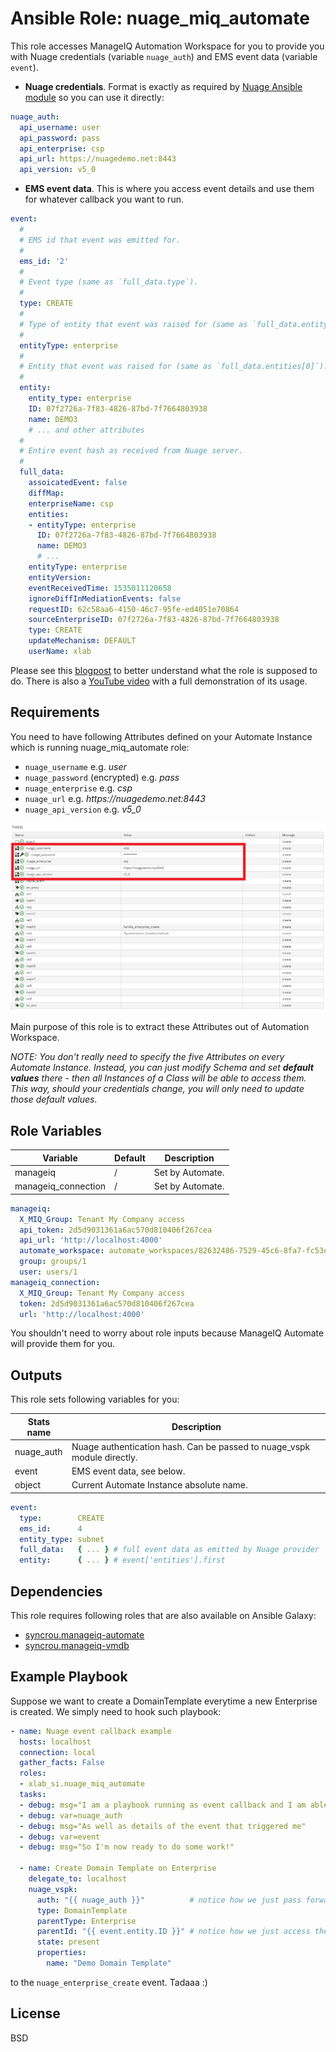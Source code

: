 Ansible Role: nuage_miq_automate
=========

This role accesses ManageIQ Automation Workspace for you to provide you with
Nuage credentials (variable `nuage_auth`) and EMS event data (variable `event`).

- **Nuage credentials**. Format is exactly as required by
[Nuage Ansible module](https://docs.ansible.com/ansible/latest/modules/nuage_vspk_module.html#parameters)
so you can use it directly:
```yaml
nuage_auth:
  api_username: user
  api_password: pass
  api_enterprise: csp
  api_url: https://nuagedemo.net:8443
  api_version: v5_0
```

- **EMS event data**. This is where you access event details and use them for
whatever callback you want to run.
```yaml
event:
  #
  # EMS id that event was emitted for.
  #
  ems_id: '2'
  #
  # Event type (same as `full_data.type`).
  #
  type: CREATE
  #
  # Type of entity that event was raised for (same as `full_data.entityType`).
  #
  entityType: enterprise
  #
  # Entity that event was raised for (same as `full_data.entities[0]`).
  # 
  entity:
    entity_type: enterprise
    ID: 07f2726a-7f83-4826-87bd-7f7664803938
    name: DEMO3
    # ... and other attributes
  #
  # Entire event hash as received from Nuage server.
  #
  full_data:
    assoicatedEvent: false
    diffMap: 
    enterpriseName: csp
    entities:
    - entityType: enterprise
      ID: 07f2726a-7f83-4826-87bd-7f7664803938
      name: DEMO3
      # ...
    entityType: enterprise
    entityVersion: 
    eventReceivedTime: 1535011120658
    ignoreDiffInMediationEvents: false
    requestID: 62c58aa6-4150-46c7-95fe-ed4051e70864
    sourceEnterpriseID: 07f2726a-7f83-4826-87bd-7f7664803938
    type: CREATE
    updateMechanism: DEFAULT
    userName: xlab
```

Please see this [blogpost](https://tech.xlab.si/posts/nuage-ansible-in-automate/) to better
understand what the role is supposed to do. There is also a
[YouTube video](https://www.youtube.com/watch?v=YeXtnjTY67s) with a full demonstration
of its usage.

Requirements
------------

You need to have following Attributes defined on your Automate Instance which is
running nuage_miq_automate role:

- `nuage_username` e.g. *user*
- `nuage_password` (encrypted) e.g. *pass*
- `nuage_enterprise` e.g. *csp*
- `nuage_url` e.g. *ht<span>tps://nuagedemo.net:8443*
- `nuage_api_version` e.g. *v5_0*

![](docs/instance_attributes.png "Instance Attributes")

Main purpose of this role is to extract these Attributes out of Automation Workspace.

*NOTE: You don't really need to specify the five Attributes on every Automate Instance.
Instead, you can just modify Schema and set **default values** there -
then all Instances of a Class will be able to access them. This way, should your
credentials change, you will only need to update those default values.*

Role Variables
--------------

| Variable            | Default | Description |
|---------------------|---------|-------------|
| manageiq            | /       | Set by Automate.
| manageiq_connection | /       | Set by Automate.


```yaml
manageiq:
  X_MIQ_Group: Tenant My Company access
  api_token: 2d5d9031361a6ac570d810406f267cea
  api_url: 'http://localhost:4000'
  automate_workspace: automate_workspaces/82632486-7529-45c6-8fa7-fc53ebbb157d
  group: groups/1
  user: users/1
manageiq_connection:
  X_MIQ_Group: Tenant My Company access
  token: 2d5d9031361a6ac570d810406f267cea
  url: 'http://localhost:4000'
```

You shouldn't need to worry about role inputs because ManageIQ Automate will provide
them for you.

Outputs
-------
This role sets following variables for you:

| Stats name       | Description |
|------------------|-------------|
| nuage_auth       | Nuage authentication hash. Can be passed to nuage_vspk module directly.
| event            | EMS event data, see below.
| object           | Current Automate Instance absolute name.

```yaml
event:
  type:        CREATE
  ems_id:      4
  entity_type: subnet
  full_data:   { ... } # full event data as emitted by Nuage provider
  entity:      { ... } # event['entities'].first
```

Dependencies
------------

This role requires following roles that are also available on Ansible Galaxy:

- [syncrou.manageiq-automate](https://galaxy.ansible.com/syncrou/manageiq-automate)
- [syncrou.manageiq-vmdb](https://galaxy.ansible.com/syncrou/manageiq-vmdb)

Example Playbook
----------------

Suppose we want to create a DomainTemplate everytime a new Enterprise is created.
We simply need to hook such playbook:

```yaml
- name: Nuage event callback example
  hosts: localhost
  connection: local
  gather_facts: False
  roles:
  - xlab_si.nuage_miq_automate
  tasks:
  - debug: msg="I am a playbook running as event callback and I am able to access nuage credentials"
  - debug: var=nuage_auth
  - debug: msg="As well as details of the event that triggered me"
  - debug: var=event
  - debug: msg="So I'm now ready to do some work!"
  
  - name: Create Domain Template on Enterprise
    delegate_to: localhost
    nuage_vspk:
      auth: "{{ nuage_auth }}"          # notice how we just pass forward the `nuage_auth`
      type: DomainTemplate
      parentType: Enterprise
      parentId: "{{ event.entity.ID }}" # notice how we just access the `event` variable
      state: present
      properties:
        name: "Demo Domain Template"
```

to the `nuage_enterprise_create` event. Tadaaa :)

License
-------

BSD
